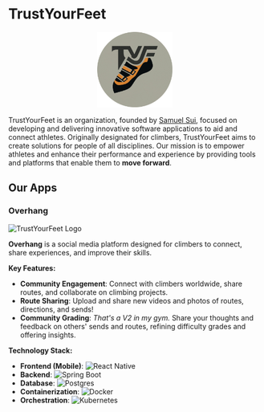# TrustYourFeet

<p align="center">
  <img src="https://github.com/trustyourfeetcom/trustyourfeet-design-assets/blob/main/logos/logo_circle.png?raw=true" alt="TrustYourFeet Logo" width="150">
</p>

TrustYourFeet is an organization, founded by [Samuel Sui](https://github.com/SamJSui), focused on developing and delivering innovative software applications to aid and connect athletes. Originally designated for climbers, TrustYourFeet aims to create solutions for people of all disciplines. Our mission is to empower athletes and enhance their performance and experience by providing tools and platforms that enable them to **move forward**.

## Our Apps

### Overhang

<p align="left">
  <img src="https://github.com/trustyourfeetcom/overhang-design-assets/blob/main/logos/logo.png?raw=true" alt="TrustYourFeet Logo" width="150">
</p>

**Overhang** is a social media platform designed for climbers to connect, share experiences, and improve their skills.

**Key Features:**

- **Community Engagement**: Connect with climbers worldwide, share routes, and collaborate on climbing projects.
- **Route Sharing**: Upload and share new videos and photos of routes, directions, and sends!
- **Community Grading**: *That's a V2 in my gym.* Share your thoughts and feedback on others' sends and routes, refining difficulty grades and offering insights.

**Technology Stack:**

- **Frontend (Mobile)**: ![React Native](https://img.shields.io/badge/react_native-%2320232a.svg?style=for-the-badge&logo=react&logoColor=%2361DAFB)
- **Backend**: ![Spring Boot](https://img.shields.io/badge/spring_boot-%236DB33F.svg?style=for-the-badge&logo=spring&logoColor=white)
- **Database**: ![Postgres](https://img.shields.io/badge/postgres-%23316192.svg?style=for-the-badge&logo=postgresql&logoColor=white)
- **Containerization**: ![Docker](https://img.shields.io/badge/docker-%230db7ed.svg?style=for-the-badge&logo=docker&logoColor=white)
- **Orchestration**: ![Kubernetes](https://img.shields.io/badge/kubernetes-%23326ce5.svg?style=for-the-badge&logo=kubernetes&logoColor=white)
